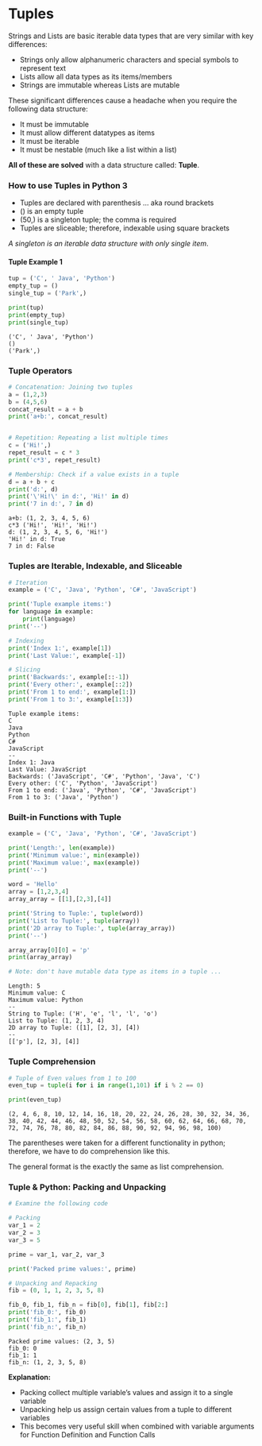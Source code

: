 # Tuples

Strings and Lists are basic iterable data types that are very similar with key differences:

* Strings only allow alphanumeric characters and special symbols to represent text
* Lists allow all data types as its items/members
* Strings are immutable whereas Lists are mutable

These significant differences cause a headache when you require the following data structure:

* It must be immutable
* It must allow different datatypes as items
* It must be iterable
* It must be nestable (much like a list within a list)

**All of these are solved** with a data structure called: **Tuple**.

### How to use Tuples in Python 3 <a href="#how-to-use-tuples-in-python-3" id="how-to-use-tuples-in-python-3"></a>

* Tuples are declared with parenthesis … aka round brackets
* () is an empty tuple
* (50,) is a singleton tuple; the comma is required
* Tuples are sliceable; therefore, indexable using square brackets

_A singleton is an iterable data structure with only single item_.

#### Tuple Example 1 <a href="#tuple-example-1" id="tuple-example-1"></a>

```python
tup = ('C', ' Java', 'Python')
empty_tup = ()
single_tup = ('Park',)

print(tup)
print(empty_tup)
print(single_tup)
```

```
('C', ' Java', 'Python')
()
('Park',)
```

### Tuple Operators <a href="#tuple-operators" id="tuple-operators"></a>

```python
# Concatenation: Joining two tuples
a = (1,2,3)
b = (4,5,6)
concat_result = a + b
print('a+b:', concat_result)


# Repetition: Repeating a list multiple times
c = ('Hi!',)
repet_result = c * 3
print('c*3', repet_result)

# Membership: Check if a value exists in a tuple
d = a + b + c
print('d:', d)
print('\'Hi!\' in d:', 'Hi!' in d)
print('7 in d:', 7 in d)
```

```
a+b: (1, 2, 3, 4, 5, 6)
c*3 ('Hi!', 'Hi!', 'Hi!')
d: (1, 2, 3, 4, 5, 6, 'Hi!')
'Hi!' in d: True
7 in d: False
```

### Tuples are Iterable, Indexable, and Sliceable <a href="#tuples-are-iterable-indexable-and-sliceable" id="tuples-are-iterable-indexable-and-sliceable"></a>

```python
# Iteration
example = ('C', 'Java', 'Python', 'C#', 'JavaScript')

print('Tuple example items:')
for language in example:
    print(language)
print('--')

# Indexing
print('Index 1:', example[1])
print('Last Value:', example[-1])

# Slicing
print('Backwards:', example[::-1])
print('Every other:', example[::2])
print('From 1 to end:', example[1:])
print('From 1 to 3:', example[1:3])
```

```
Tuple example items:
C
Java
Python
C#
JavaScript
--
Index 1: Java
Last Value: JavaScript
Backwards: ('JavaScript', 'C#', 'Python', 'Java', 'C')
Every other: ('C', 'Python', 'JavaScript')
From 1 to end: ('Java', 'Python', 'C#', 'JavaScript')
From 1 to 3: ('Java', 'Python')
```

### Built-in Functions with Tuple <a href="#built-in-functions-with-tuple" id="built-in-functions-with-tuple"></a>

```python
example = ('C', 'Java', 'Python', 'C#', 'JavaScript')

print('Length:', len(example))
print('Minimum value:', min(example))
print('Maximum value:', max(example))
print('--')

word = 'Hello'
array = [1,2,3,4]
array_array = [[1],[2,3],[4]]

print('String to Tuple:', tuple(word))
print('List to Tuple:', tuple(array))
print('2D array to Tuple:', tuple(array_array))
print('--')

array_array[0][0] = 'p'
print(array_array)

# Note: don't have mutable data type as items in a tuple ...
```

```
Length: 5
Minimum value: C
Maximum value: Python
--
String to Tuple: ('H', 'e', 'l', 'l', 'o')
List to Tuple: (1, 2, 3, 4)
2D array to Tuple: ([1], [2, 3], [4])
--
[['p'], [2, 3], [4]]
```

### Tuple Comprehension <a href="#tuple-comprehension" id="tuple-comprehension"></a>

```python
# Tuple of Even values from 1 to 100
even_tup = tuple(i for i in range(1,101) if i % 2 == 0)

print(even_tup)
```

```
(2, 4, 6, 8, 10, 12, 14, 16, 18, 20, 22, 24, 26, 28, 30, 32, 34, 36, 38, 40, 42, 44, 46, 48, 50, 52, 54, 56, 58, 60, 62, 64, 66, 68, 70, 72, 74, 76, 78, 80, 82, 84, 86, 88, 90, 92, 94, 96, 98, 100)
```

The parentheses were taken for a different functionality in python; therefore, we have to do comprehension like this.

The general format is the exactly the same as list comprehension.

### Tuple & Python: Packing and Unpacking <a href="#tuple--python-packing-and-unpacking" id="tuple--python-packing-and-unpacking"></a>

```python
# Examine the following code

# Packing
var_1 = 2
var_2 = 3
var_3 = 5

prime = var_1, var_2, var_3

print('Packed prime values:', prime)

# Unpacking and Repacking
fib = (0, 1, 1, 2, 3, 5, 8)

fib_0, fib_1, fib_n = fib[0], fib[1], fib[2:]
print('fib_0:', fib_0)
print('fib_1:', fib_1)
print('fib_n:', fib_n)
```

```
Packed prime values: (2, 3, 5)
fib_0: 0
fib_1: 1
fib_n: (1, 2, 3, 5, 8)
```

**Explanation:**

* Packing collect multiple variable’s values and assign it to a single variable
* Unpacking help us assign certain values from a tuple to different variables
* This becomes very useful skill when combined with variable arguments for Function Definition and Function Calls
